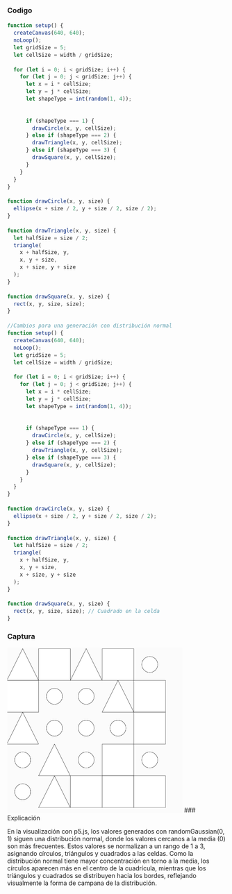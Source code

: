 ### Codigo
``` js
function setup() {
  createCanvas(640, 640);
  noLoop(); 
  let gridSize = 5;
  let cellSize = width / gridSize;
  
  for (let i = 0; i < gridSize; i++) {
    for (let j = 0; j < gridSize; j++) {
      let x = i * cellSize;
      let y = j * cellSize;
      let shapeType = int(random(1, 4)); 

    
      if (shapeType === 1) {
        drawCircle(x, y, cellSize);
      } else if (shapeType === 2) {
        drawTriangle(x, y, cellSize);
      } else if (shapeType === 3) {
        drawSquare(x, y, cellSize);
      }
    }
  }
}

function drawCircle(x, y, size) {
  ellipse(x + size / 2, y + size / 2, size / 2); 
}

function drawTriangle(x, y, size) {
  let halfSize = size / 2;
  triangle(
    x + halfSize, y, 
    x, y + size,     
    x + size, y + size 
  );
}

function drawSquare(x, y, size) {
  rect(x, y, size, size); 
}

//Cambios para una generación con distribución normal
function setup() {
  createCanvas(640, 640);
  noLoop(); 
  let gridSize = 5;
  let cellSize = width / gridSize;
  
  for (let i = 0; i < gridSize; i++) {
    for (let j = 0; j < gridSize; j++) {
      let x = i * cellSize;
      let y = j * cellSize;
      let shapeType = int(random(1, 4)); 

    
      if (shapeType === 1) {
        drawCircle(x, y, cellSize);
      } else if (shapeType === 2) {
        drawTriangle(x, y, cellSize);
      } else if (shapeType === 3) {
        drawSquare(x, y, cellSize);
      }
    }
  }
}

function drawCircle(x, y, size) {
  ellipse(x + size / 2, y + size / 2, size / 2); 
}

function drawTriangle(x, y, size) {
  let halfSize = size / 2;
  triangle(
    x + halfSize, y, 
    x, y + size,     
    x + size, y + size 
  );
}

function drawSquare(x, y, size) {
  rect(x, y, size, size); // Cuadrado en la celda
}

``` 

### Captura
<img src="../../../../assets/1-5.png" style="height: 80%; width:80%;" />
### Explicación

En la visualización con p5.js, los valores generados con randomGaussian(0, 1) siguen una distribución normal, donde los valores cercanos a la media (0) son más frecuentes. 
Estos valores se normalizan a un rango de 1 a 3, asignando círculos, triángulos y cuadrados a las celdas. Como la distribución normal tiene mayor concentración en torno a la media,
 los círculos aparecen más en el centro de la cuadrícula, mientras que los triángulos y cuadrados se distribuyen hacia los bordes, reflejando visualmente la forma de campana de la distribución.
